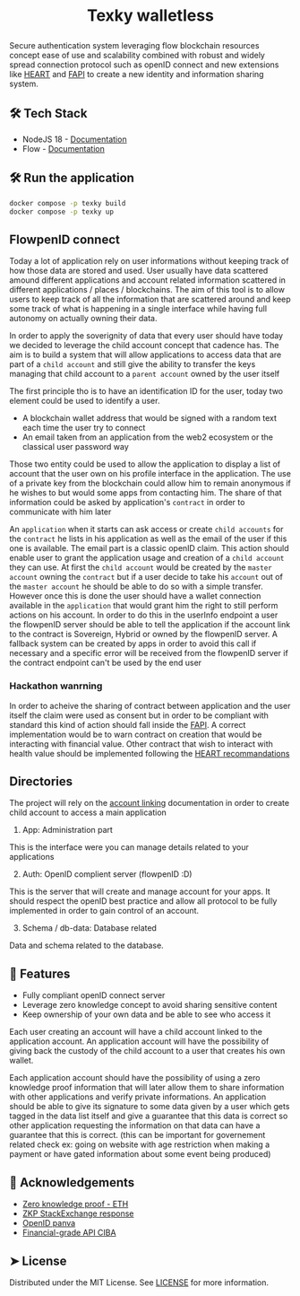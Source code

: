 # <p align="center">Texky walletless</p>

Secure authentication system leveraging flow blockchain resources concept ease of use and scalability combined with robust and widely spread connection protocol such as openID connect and new extensions like [HEART](https://openid.net/wg/heart/) and [FAPI](https://openid.net/wg/fapi/) to create a new identity and information sharing system.

## 🛠️ Tech Stack

- NodeJS 18 - [Documentation](https://nodejs.org/dist/latest-v18.x/docs/api/)
- Flow - [Documentation](https://developers.flow.com/learn/concepts)

## 🛠️ Run the application
```bash
docker compose -p texky build
docker compose -p texky up
```

## FlowpenID connect

Today a lot of application rely on user informations without keeping track of how those data are stored and used. User usually have data scattered amound different applications and account related information scattered in different applications / places / blockchains. The aim of this tool is to allow users to keep track of all the information that are scattered around and keep some track of what is happening in a single interface while having full autonomy on actually owning their data.

In order to apply the soverignity of data that every user should have today we decided to leverage the child account concept that cadence has. The aim is to build a system that will allow applications to access data that are part of a `child account` and still give the ability to transfer the keys managing that child account to a `parent account` owned by the user itself

The first principle tho is to have an identification ID for the user, today two element could be used to identify a user.
  - A blockchain wallet address that would be signed with a random text each time the user try to connect
  - An email taken from an application from the web2 ecosystem or the classical user password way

Those two entity could be used to allow the application to display a list of account that the user own on his profile interface in the application. The use of a private key from the blockchain could allow him to remain anonymous if he wishes to but would some apps from contacting him. The share of that information could be asked by application's `contract` in order to communicate with him later

An `application` when it starts can ask access or create `child accounts` for the `contract` he lists in his application as well as the email of the user if this one is available. The email part is a classic openID claim. This action should enable user to grant the application usage and creation of a `child account` they can use.
At first the `child account` would be created by the `master account` owning the `contract` but if a user decide to take his `account` out of the `master account` he should be able to do so with a simple transfer. However once this is done the user should have a wallet connection available in the `application` that would grant him the right to still perform actions on his account. In order to do this in the userInfo endpoint a user the flowpenID server should be able to tell the application if the account link to the contract is Sovereign, Hybrid or owned by the flowpenID server. A fallback system can be created by apps in order to avoid this call if necessary and a specific error will be received from the flowpenID server if the contract endpoint can't be used by the end user

### Hackathon wanrning

In order to acheive the sharing of contract between application and the user itself the claim were used as consent but in order to be compliant with standard this kind of action should fall inside the [FAPI](https://openid.net/wg/fapi/). A correct implementation would be to warn contract on creation that would be interacting with financial value. Other contract that wish to interact with health value should be implemented following the [HEART recommandations](https://openid.net/wg/heart/)

## Directories

The project will rely on the [account linking](https://developers.flow.com/account-linking) documentation in order to create child account to access a main application

 1. App: Administration part

This is the interface were you can manage details related to your applications

 2. Auth: OpenID complient server (flowpenID :D)

This is the server that will create and manage account for your apps. It should respect the openID best practice and allow all protocol to be fully implemented in order to gain control of an account.

 3. Schema / db-data: Database related

Data and schema related to the database.

## 🧐 Features    
- Fully compliant openID connect server
- Leverage zero knowledge concept to avoid sharing sensitive content
- Keep ownership of your own data and be able to see who access it

Each user creating an account will have a child account linked to the application account.
An application account will have the possibility of giving back the custody of the child account to a user that creates his own wallet.

Each application account should have the possibility of using a zero knowledge proof information that will later allow them to share information with other applications and verify private informations.
An application should be able to give its signature to some data given by a user which gets tagged in the data list itself and give a guarantee that this data is correct so other application requesting the information on that data can have a guarantee that this is correct. (this can be important for governement related check ex: going on website with age restriction when making a payment or have gated information about some event being produced)

## 🙇 Acknowledgements      
- [Zero knowledge proof - ETH](https://ethereum.org/en/zero-knowledge-proofs/)
- [ZKP StackExchange response](https://crypto.stackexchange.com/questions/81167/how-do-i-implement-zero-knowledge-proof)
- [OpenID panva](https://github.com/panva/node-oidc-provider)
- [Financial-grade API CIBA](https://openid.net/specs/openid-financial-api-ciba-ID1.html)

## ➤ License
Distributed under the MIT License. See [LICENSE](LICENSE) for more information.
